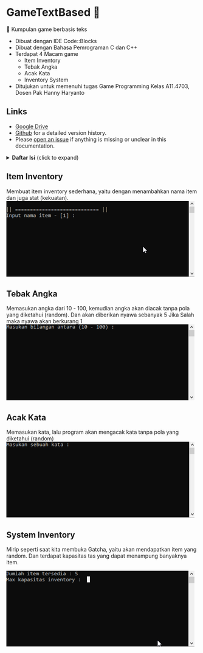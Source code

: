 # GameTextBased 🚀
🚀 Kumpulan game berbasis teks

- Dibuat dengan IDE Code::Blocks
- Dibuat dengan Bahasa Pemrograman C dan C++
- Terdapat 4 Macam game
  - Item Inventory
  - Tebak Angka
  - Acak Kata
  - Inventory System
- Ditujukan untuk memenuhi tugas Game Programming Kelas A11.4703, Dosen Pak Hanny Haryanto

## Links

- [Google Drive](https://drive.google.com/open?id=1WUmPbLUGRUTqe_FYg6nmsKJHiY0Kv5uR)
- [Github](https://github.com/mfarchana/GameTextBased) for a detailed version history.
- Please [open an issue](https://github.com/mfarchana/GameTextBased/issues/new) if anything is missing or unclear in this
  documentation.
  
 <details>
  <summary><strong>Daftar Isi</strong> (click to expand)</summary> 
  <!-- toc -->

- [Item Inventory](#Item-Inventory)
- [Tebak Angka](#Tebak-Angka)
- [Acak Kata](#Acak-Kata)
- [System Inventory](#System-Inventory)

<!-- tocstop -->

</details>

## Item Inventory

Membuat item inventory sederhana, yaitu dengan menambahkan nama item dan juga stat (kekuatan).
<img src="./Demo/item.gif?raw=true" height="200">


## Tebak Angka

Memasukan angka dari 10 - 100, kemudian angka akan diacak tanpa pola yang diketahui (random). Dan akan diberikan nyawa sebanyak 5
Jika Salah maka nyawa akan berkurang 1
<img src="./Demo/TebakAngka.gif?raw=true" height="200">


## Acak Kata

Memasukan kata, lalu program akan mengacak kata tanpa pola yang diketahui (random)
<img src="./Demo/AcakKata.gif?raw=true" height="200">



## System Inventory

Mirip seperti saat kita membuka Gatcha, yaitu akan mendapatkan item yang random.
Dan terdapat kapasitas tas yang dapat menampung banyaknya item.

<img src="./Demo/SystemInventory.gif?raw=true" height="200">

